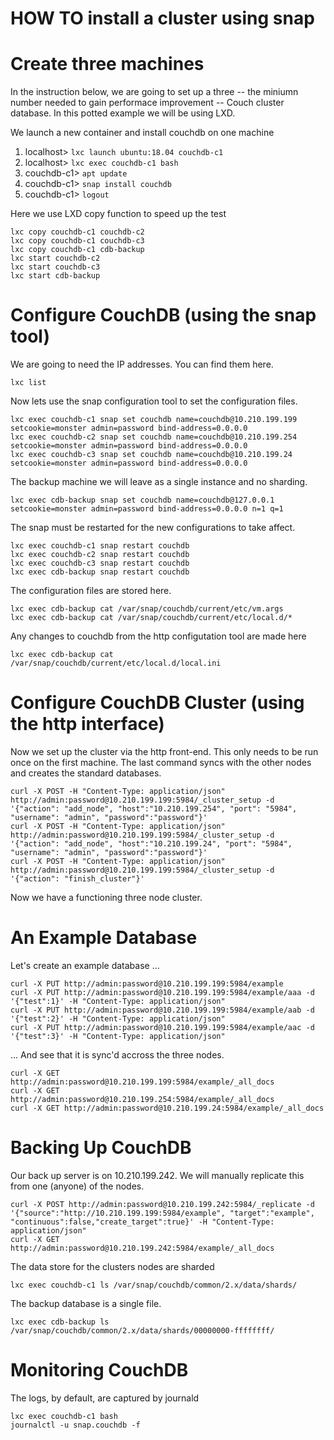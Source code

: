 # HOW TO install a cluster using snap

# Create three machines

In the instruction below, we are going to set up a three -- the miniumn number needed to gain performace improvement -- Couch cluster database. In this potted example we will be using LXD.

We launch a new container and install couchdb on one machine

1. localhost> `lxc launch ubuntu:18.04 couchdb-c1`
1. localhost> `lxc exec couchdb-c1 bash`
1. couchdb-c1> `apt update`
1. couchdb-c1> `snap install couchdb`
1. couchdb-c1> `logout`

Here we use LXD copy function to speed up the test
```
lxc copy couchdb-c1 couchdb-c2
lxc copy couchdb-c1 couchdb-c3
lxc copy couchdb-c1 cdb-backup
lxc start couchdb-c2
lxc start couchdb-c3
lxc start cdb-backup
```

# Configure CouchDB (using the snap tool)

We are going to need the IP addresses. You can find them here.
```
lxc list
```

Now lets use the snap configuration tool to set the configuration files.
```
lxc exec couchdb-c1 snap set couchdb name=couchdb@10.210.199.199 setcookie=monster admin=password bind-address=0.0.0.0
lxc exec couchdb-c2 snap set couchdb name=couchdb@10.210.199.254 setcookie=monster admin=password bind-address=0.0.0.0
lxc exec couchdb-c3 snap set couchdb name=couchdb@10.210.199.24 setcookie=monster admin=password bind-address=0.0.0.0
```
The backup machine we will leave as a single instance and no sharding. 
```
lxc exec cdb-backup snap set couchdb name=couchdb@127.0.0.1 setcookie=monster admin=password bind-address=0.0.0.0 n=1 q=1
```

The snap must be restarted for the new configurations to take affect. 
```
lxc exec couchdb-c1 snap restart couchdb
lxc exec couchdb-c2 snap restart couchdb
lxc exec couchdb-c3 snap restart couchdb
lxc exec cdb-backup snap restart couchdb
```
The configuration files are stored here.
```
lxc exec cdb-backup cat /var/snap/couchdb/current/etc/vm.args
lxc exec cdb-backup cat /var/snap/couchdb/current/etc/local.d/*
```
Any changes to couchdb from the http configutation tool are made here
```
lxc exec cdb-backup cat /var/snap/couchdb/current/etc/local.d/local.ini
```

# Configure CouchDB Cluster (using the http interface)

Now we set up the cluster via the http front-end. This only needs to be run once on the first machine. The last command syncs with the other nodes and creates the standard databases.
```
curl -X POST -H "Content-Type: application/json" http://admin:password@10.210.199.199:5984/_cluster_setup -d '{"action": "add_node", "host":"10.210.199.254", "port": "5984", "username": "admin", "password":"password"}'
curl -X POST -H "Content-Type: application/json" http://admin:password@10.210.199.199:5984/_cluster_setup -d '{"action": "add_node", "host":"10.210.199.24", "port": "5984", "username": "admin", "password":"password"}'
curl -X POST -H "Content-Type: application/json" http://admin:password@10.210.199.199:5984/_cluster_setup -d '{"action": "finish_cluster"}'
```
Now we have a functioning three node cluster. 

# An Example Database

Let's create an example database ...
```
curl -X PUT http://admin:password@10.210.199.199:5984/example
curl -X PUT http://admin:password@10.210.199.199:5984/example/aaa -d '{"test":1}' -H "Content-Type: application/json"
curl -X PUT http://admin:password@10.210.199.199:5984/example/aab -d '{"test":2}' -H "Content-Type: application/json"
curl -X PUT http://admin:password@10.210.199.199:5984/example/aac -d '{"test":3}' -H "Content-Type: application/json"
```
... And see that it is sync'd accross the three nodes.
```
curl -X GET http://admin:password@10.210.199.199:5984/example/_all_docs
curl -X GET http://admin:password@10.210.199.254:5984/example/_all_docs
curl -X GET http://admin:password@10.210.199.24:5984/example/_all_docs
```
# Backing Up CouchDB

Our back up server is on 10.210.199.242. We will manually replicate this from one (anyone) of the nodes.
```
curl -X POST http://admin:password@10.210.199.242:5984/_replicate -d '{"source":"http://10.210.199.199:5984/example", "target":"example", "continuous":false,"create_target":true}' -H "Content-Type: application/json"
curl -X GET http://admin:password@10.210.199.242:5984/example/_all_docs
```
The data store for the clusters nodes are sharded 
```
lxc exec couchdb-c1 ls /var/snap/couchdb/common/2.x/data/shards/
```

The backup database is a single file.
```
lxc exec cdb-backup ls /var/snap/couchdb/common/2.x/data/shards/00000000-ffffffff/
```

# Monitoring CouchDB 

The logs, by default, are captured by journald
```
lxc exec couchdb-c1 bash
journalctl -u snap.couchdb -f
```


